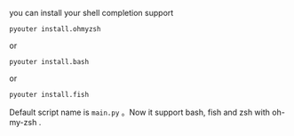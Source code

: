 you can install your shell completion support

```shell
pyouter install.ohmyzsh
```

or

```shell
pyouter install.bash
```

or

```shell
pyouter install.fish
```

Default script name is `main.py` 。Now it support bash, fish and zsh with oh-my-zsh .

